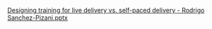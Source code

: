 [Designing training for live delivery vs. self-paced delivery - Rodrigo Sanchez-Pizani.pptx](https://github.com/alan-turing-institute/ds-ai-educators-programme/files/8879019/Designing.training.for.live.delivery.vs.self-paced.delivery.-.Rodrigo.Sanchez-Pizani.pptx)
